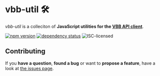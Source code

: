 # vbb-util 🛠

*vbb-util* is a colleciton of **JavaScript utilities for the [VBB API client](https://github.com/derhuerst/vbb)**.

[![npm version](https://img.shields.io/npm/v/vbb-util.svg)](https://www.npmjs.com/package/vbb-util)
[![dependency status](https://img.shields.io/david/derhuerst/vbb-util.svg)](https://david-dm.org/derhuerst/vbb-util)
![ISC-licensed](https://img.shields.io/github/license/derhuerst/vbb-util.svg)



## Contributing

If you **have a question**, **found a bug** or want to **propose a feature**, have a look at [the issues page](https://github.com/derhuerst/vbb-util/issues).
